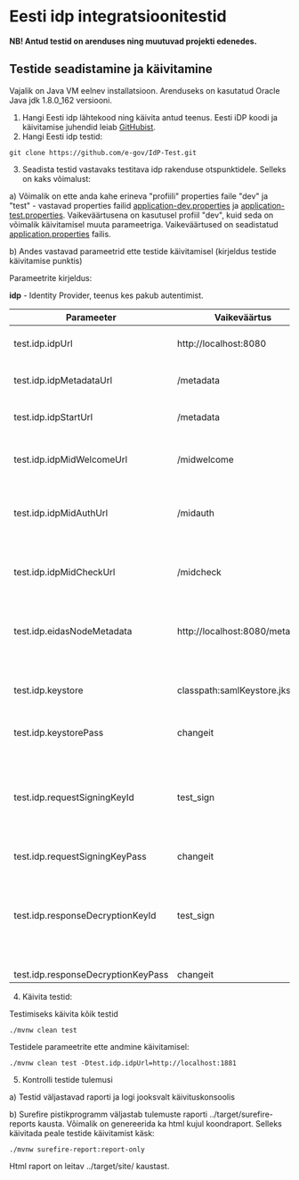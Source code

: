 # Eesti idp integratsioonitestid


**NB! Antud testid on arenduses ning  muutuvad projekti edenedes.**

## Testide seadistamine ja käivitamine

Vajalik on Java VM eelnev installatsioon. Arenduseks on kasutatud Oracle Java jdk 1.8.0_162 versiooni.

1. Hangi Eesti idp lähtekood ning käivita antud teenus. Eesti iDP koodi ja käivitamise juhendid leiab [GitHubist](https://github.com/e-gov/IdP).
2. Hangi Eesti idp testid:

 `git clone https://github.com/e-gov/IdP-Test.git`

3. Seadista testid vastavaks testitava idp rakenduse otspunktidele. Selleks on kaks võimalust:

a) Võimalik on ette anda kahe erineva "profiili" properties faile "dev" ja "test" - vastavad properties failid [application-dev.properties](https://github.com/e-gov/IdP-Test/blob/master/src/test/resources/application-dev.properties) ja [application-test.properties](https://github.com/e-gov/IdP-Test/blob/master/src/test/resources/application-test.properties). Vaikeväärtusena on kasutusel profiil "dev", kuid seda on võimalik käivitamisel muuta parameetriga. Vaikeväärtused on seadistatud [application.properties](https://github.com/e-gov/IdP-Test/blob/master/src/test/resources/application.properties) failis.

b) Andes vastavad parameetrid ette testide käivitamisel (kirjeldus testide käivitamise punktis)

Parameetrite kirjeldus:

**idp** - Identity Provider, teenus kes pakub autentimist.

| Parameeter | Vaikeväärtus | Kirjeldus |
|------------|--------------|-----------|
| test.idp.idpUrl | http://localhost:8080 | Testitava idp teenuse Url ja port. |
| test.idp.idpMetadataUrl | /metadata | Teenuse metaandmete otspunkt. |
| test.idp.idpStartUrl | /metadata | Teenuse metaandmete otspunkt. |
| test.idp.idpMidWelcomeUrl | /midwelcome | Teenuse mobiilID autentimise otspunkt. |
| test.idp.idpMidAuthUrl | /midauth | Teenuse mobiilID autentimise alustamise otspunkt. |
| test.idp.idpMidCheckUrl | /midcheck | Teenuse mobiilID autentimise staatuse kontrolli otspunkt. |
| test.idp.eidasNodeMetadata | http://localhost:8080/metadata | Liidestatud eIDAS Nodei URL, port ja metaandmete otspunkt |
| test.idp.keystore | classpath:samlKeystore.jks | Võtmehoidla asukoht testides kasutatavate võtmete hoidmiseks. |
| test.idp.keystorePass | changeit | Võtmehoidla parool. |
| test.idp.requestSigningKeyId | test_sign | Võtmehoidlas oleva võtme alias mida kasutatakse SAML päringu allkirjastamiseks. eIDAS sõlme päringu simuleerimiseks. |
| test.idp.requestSigningKeyPass | changeit | Võtme parool. |
| test.idp.responseDecryptionKeyId | test_sign | Võtmehoidlas oleva võtme alias mida kasutatakse SAML päringu allkirjastamiseks. eIDAS sõlme päringu simuleerimiseks. |
| test.idp.responseDecryptionKeyPass | changeit | Võtme parool. |

4. Käivita testid:

Testimiseks käivita kõik testid

`./mvnw clean test`

Testidele parameetrite ette andmine käivitamisel:

`./mvnw clean test -Dtest.idp.idpUrl=http://localhost:1881`

5. Kontrolli testide tulemusi

a) Testid väljastavad raporti ja logi jooksvalt käivituskonsoolis

b) Surefire pistikprogramm väljastab tulemuste raporti ../target/surefire-reports kausta. Võimalik on genereerida ka html kujul koondraport. Selleks käivitada peale testide käivitamist käsk:

`./mvnw surefire-report:report-only`

Html raport on leitav ../target/site/ kaustast.
